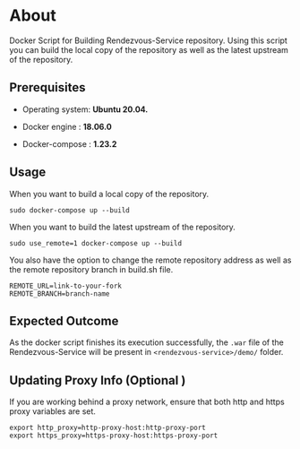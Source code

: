 # About

Docker Script for Building Rendezvous-Service repository. Using this script you can build the local copy of the repository as well as the latest upstream of the repository.

## Prerequisites

- Operating system: **Ubuntu 20.04.**

- Docker engine : **18.06.0**

- Docker-compose : **1.23.2**



## Usage

When you want to build a local copy of the repository.

``` sudo docker-compose up --build ```

When you want to build the latest upstream of the repository.

``` sudo use_remote=1 docker-compose up --build ```

You also have the option to change the remote repository address as well as the remote repository branch in build.sh file.

    REMOTE_URL=link-to-your-fork
    REMOTE_BRANCH=branch-name

## Expected Outcome
As the docker script finishes its execution successfully, the ```.war``` file of the Rendezvous-Service will be present in ```<rendezvous-service>/demo/``` folder.

## Updating Proxy Info (Optional )
If you are working behind a proxy network, ensure that both http and https proxy variables are set.

    export http_proxy=http-proxy-host:http-proxy-port
    export https_proxy=https-proxy-host:https-proxy-port
